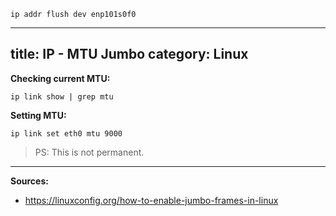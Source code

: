 ```
ip addr flush dev enp101s0f0
```
---
title: IP - MTU Jumbo
category: Linux
---

**Checking current MTU:**
```
ip link show | grep mtu
```

**Setting MTU:**
```
ip link set eth0 mtu 9000
```

>PS: This is not permanent.

***
**Sources:**
* https://linuxconfig.org/how-to-enable-jumbo-frames-in-linux
